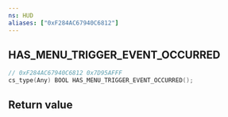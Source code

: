 ```yaml
---
ns: HUD
aliases: ["0xF284AC67940C6812"]
---
```

## HAS_MENU_TRIGGER_EVENT_OCCURRED

```c
// 0xF284AC67940C6812 0x7D95AFFF
cs_type(Any) BOOL HAS_MENU_TRIGGER_EVENT_OCCURRED();
```


## Return value
